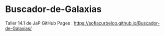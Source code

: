 # Buscador-de-Galaxias
Taller 14.1 de JaP
GitHub Pages : https://sofiacurbeloo.github.io/Buscador-de-Galaxias/
